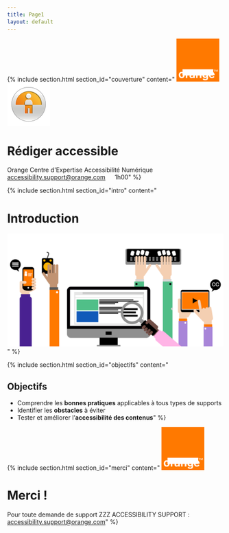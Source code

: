 ```yaml
---
title: Page1
layout: default
---
```


{% include section.html section_id="couverture" content="
<img src='assets/images/orange-logo.svg' width='100' height='100' alt='Orange' loading='lazy' class='mb-3'>
<img src='assets/images/a11y.svg' width='100' height='100' alt='' loading='lazy' class='mb-3'>
# Rédiger accessible
Orange
Centre d'Expertise Accessibilité Numérique
[accessibility.support@orange.com](mailto:accessibility.support@orange.com)
<svg class='align-bottom' width='1em' height='1em' aria-hidden='true' focusable='false'><use xlink:href='assets/images/slayder-sprites.svg#clock-white'></use></svg> 1h00" %}

{% include section.html section_id="intro" content="
# Introduction
<img alt='' src='assets/images/devices.svg' loading='lazy' class='h-50 img-fluid position-absolute bottom-0 start-50 translate-middle-x'>" %}

{% include section.html section_id="objectifs" content="
## Objectifs
- Comprendre les **bonnes pratiques** applicables à tous types de supports
- Identifier les **obstacles** à éviter
- Tester et améliorer l’**accessibilité des contenus**" %}

{% include section.html section_id="merci" content="
<img src='assets/images/orange-logo.svg' width='100' height='100' alt='Orange' loading='lazy' class='mb-3'>
# Merci !
Pour toute demande de support ZZZ ACCESSIBILITY SUPPORT : [accessibility.support@orange.com](mailto:accessibility.support@orange.com)" %}
